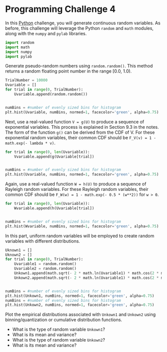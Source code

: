 # Programming Challenge 4


In this [Python](https://www.python.org) challenge, you will generate continuous random variables.
As before, this challenge will leverage the Python `random` and `math` modules, along with the `numpy` and `pylab` libraries.


```python
import random
import math
import numpy
import pylab
```


Generate pseudo-random numbers using `random.random()`. This method returns a random floating point number in the range [0.0, 1.0).


```python
TrialNumber = 10000
Uvariable = []
for trial in range(0, TrialNumber):
    Uvariable.append(random.random())


numBins = #number of evenly sized bins for histogram
plt.hist(Uvariable, numBins, normed=1, facecolor='green', alpha=0.75)
```


Next, use a real-valued function `V = g(U)` to produce a sequence of exponential variables. This process is explained in Section 9.3 in the notes. The form of the function `g()` can be derived from the CDF of V. For these exponential random variables, their common CDF should be `F_V(v) = 1 - math.exp(- lambda * v)`.


```python
for trial in range(0, len(Uvariable)):
    Vvariable.append(g(Uvariable[trial])


numBins = #number of evenly sized bins for histogram
plt.hist(Uvariable, numBins, normed=1, facecolor='green', alpha=0.75)
```


Again, use a real-valued function `W = h(U)` to produce a sequence of Rayleigh random variables. For these Rayleigh random variables, their common CDF should be  `F_W(w) = 1 - math.exp(- 0.5 * (w**2))` for `w > 0`.


```python
for trial in range(0, len(Uvariable)):
    Wvariable.append(h(Uvariable[trial])


numBins = #number of evenly sized bins for histogram
plt.hist(Wvariable, numBins, normed=1, facecolor='green', alpha=0.75)
```


In this part, uniform random variables will be employed to create random variables with different distributions. 


```python
Uknown1 = []
Uknown2 = []
for trial in range(0, TrialNumber):
    Uvariable1 = random.random()
    Uvariable2 = random.random()
    Unkown1.append(math.sqrt(- 2 * math.ln(Uvariable1) * math.cos(2 * math.PI * Uvariable2))
    Unkown2.append(math.sqrt(- 2 * math.ln(Uvariable1) * math.cos(2 * math.PI * Uvariable2))


numBins = #number of evenly sized bins for histogram
plt.hist(Unkown1, numBins, normed=1, facecolor='green', alpha=0.75)
numBins = #number of evenly sized bins for histogram
plt.hist(Unkown2, numBins, normed=1, facecolor='green', alpha=0.75)
```


Plot the empirical distributions associated with `Unkown1` and `Unkown2` using binning/quantization or cumulative distribution functions.


* What is the type of random variable `Unkown1`?
* What is its mean and variance?
* What is the type of random variable `Unkown2`?
* What is its mean and variance?


